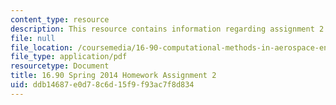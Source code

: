 ```yaml
---
content_type: resource
description: This resource contains information regarding assignment 2.
file: null
file_location: /coursemedia/16-90-computational-methods-in-aerospace-engineering-spring-2014/ddb14687e0d78c6d15f9f93ac7f8d834_MIT16_90S14_pset2.pdf
file_type: application/pdf
resourcetype: Document
title: 16.90 Spring 2014 Homework Assignment 2
uid: ddb14687-e0d7-8c6d-15f9-f93ac7f8d834
---
```

